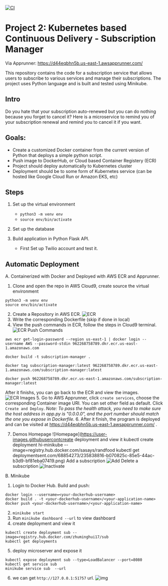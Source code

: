 [![CI](https://github.com/nogibjj/python-template/actions/workflows/cicd.yml/badge.svg)](https://github.com/nogibjj/python-template/actions/workflows/cicd.yml)
# Project 2: Kubernetes based Continuous Delivery - Subscription Manager

Via Apprunner: https://d44eqbhn5b.us-east-1.awsapprunner.com/

This repository contains the code for a subscription service that allows users to subscribe to various services and manage their subscriptions. The project uses Python language and is built and tested using Minikube.

## Intro

Do you hate that your subscription auto-renewed but you can do nothing because you forget to cancel it? Here is a microservice to remind you of your subscription renewal and remind you to cancel it if you want.

## Goals:
* Create a customized Docker container from the current version of Python that deploys a simple python script.
* Push image to DockerHub, or Cloud based Container Registery (ECR)
* Project should deploy automatically to Kubernetes cluster
* Deployment should be to some form of Kubernetes service (can be hosted like Google Cloud Run or Amazon EKS, etc)





## Steps

1. Set up the virtual environment
    * `python3 -m venv env`
    * `source env/bin/activate`

2. Set up the database

3. Build application in Python Flask API.
    * First Set up Twilio account and test it.

## Automatic Deployment
A. Containerized with Docker and Deployed with AWS ECR and Apprunner.

   1. Clone and open the repo in AWS Cloud9, create source the virtual environment
   ```
   python3 -m venv env
   source env/bin/activate
   ```
   2. Create a Repository in AWS ECR.
   ![ECR](https://user-images.githubusercontent.com/68854273/235836315-1bdb3cf5-b844-497c-b32a-124167551e2a.png)
   3. Write the corresponding Dockerfile (skip if done in local)
   4. View the push commands in ECR, follow the steps in Cloud9 terminal.
   ![ECR Push Commands](https://user-images.githubusercontent.com/68854273/235836530-7305f394-3f11-4b1f-be4c-db66287f98d5.png)
   ```
   aws ecr get-login-password --region us-east-1 | docker login --username AWS --password-stdin 962268758789.dkr.ecr.us-east-1.amazonaws.com
   ```
   ```
   docker build -t subscription-manager .
   ```
   ```
   docker tag subscription-manager:latest 962268758789.dkr.ecr.us-east-1.amazonaws.com/subscription-manager:latest
   ```
   ```
   docker push 962268758789.dkr.ecr.us-east-1.amazonaws.com/subscription-manager:latest
   ```
   After it finishs, you can go back to the ECR and view the images.
   ![ECR Images](https://user-images.githubusercontent.com/68854273/235837125-2672abfe-b038-42df-9c1b-0b7707b12a49.png)
   5. Go to AWS Apprunner, click `create services`, choose the corresponding Container image URI. You can set other field as default. Click `Create and Deploy`. 
   *Note: To pass the health attack, you need to make sure the host address in app.py is "0.0.0.0", and the port number should match the one you expose in Dockerfile.*
   6. After it finish, the program is deployed and can be visited at https://d44eqbhn5b.us-east-1.awsapprunner.com/ .
   
   7. Demos
   Homepage
   ![Homepage](https://user-images.githubusercontcreate deployment and view it
    kubectl create deployment hi-minikube --image=registry.hub.docker.com/sasays/randfood
    kubectl get deploymentsent.com/68854273/235838816-b070825c-85e5-44ac-b3d9-bf81eba07419.png)
   Add a subscription
   ![Add](https://user-images.githubusercontent.com/68854273/235838852-e23b46d7-6cf9-473b-a3de-0ab41dbca81f.png)
   Delete a subscription
   ![Inactivate](https://user-images.githubusercontent.com/68854273/235838881-e8bcd9e8-ffd7-4449-bd28-08633f5a8d1b.png)

B. Minikube
   1. Login to Docker Hub. Build and push:
   ```
   docker login --username=<your-dockerhub-username>
   docker build . -t <your-dockerhub-username>/<your-application-name>
   docker push <your-dockerhub-username>/<your-application-name>
   ```
   2. `minikube start`
   3. Run `minikube dashboard --url` to view dashboard
   4. create deployment and view it
   ```
   kubectl create deployment sub --image=registry.hub.docker.com/zhuminghui17/sub
   kubectl get deployments
   ```
   5. deploy microserver and expose it
   ```
   kubectl expose deployment sub --type=LoadBalancer --port=8080
   kubectl get service sub
   minikube service sub  --url
   ```
   6. we can get `http://127.0.0.1:51757` url.
   ![img](https://user-images.githubusercontent.com/68854273/235875844-2bfc0192-f8a9-4938-a7c0-8dd4fd49b3d0.png)
   

   

